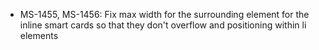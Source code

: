 - MS-1455, MS-1456: Fix max width for the surrounding element for the inline smart cards so that they don't overflow and positioning within li elements